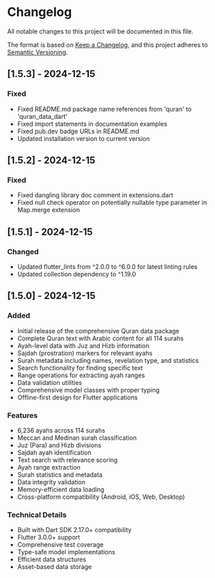 # Changelog

All notable changes to this project will be documented in this file.

The format is based on [Keep a Changelog](https://keepachangelog.com/en/1.0.0/),
and this project adheres to [Semantic Versioning](https://semver.org/spec/v2.0.0.html).

## [1.5.3] - 2024-12-15

### Fixed
- Fixed README.md package name references from 'quran' to 'quran_data_dart'
- Fixed import statements in documentation examples
- Fixed pub.dev badge URLs in README.md
- Updated installation version to current version

## [1.5.2] - 2024-12-15

### Fixed
- Fixed dangling library doc comment in extensions.dart
- Fixed null check operator on potentially nullable type parameter in Map.merge extension

## [1.5.1] - 2024-12-15

### Changed
- Updated flutter_lints from ^2.0.0 to ^6.0.0 for latest linting rules
- Updated collection dependency to ^1.19.0

## [1.5.0] - 2024-12-15

### Added
- Initial release of the comprehensive Quran data package
- Complete Quran text with Arabic content for all 114 surahs
- Ayah-level data with Juz and Hizb information
- Sajdah (prostration) markers for relevant ayahs
- Surah metadata including names, revelation type, and statistics
- Search functionality for finding specific text
- Range operations for extracting ayah ranges
- Data validation utilities
- Comprehensive model classes with proper typing
- Offline-first design for Flutter applications

### Features
- 6,236 ayahs across 114 surahs
- Meccan and Medinan surah classification
- Juz (Para) and Hizb divisions
- Sajdah ayah identification
- Text search with relevance scoring
- Ayah range extraction
- Surah statistics and metadata
- Data integrity validation
- Memory-efficient data loading
- Cross-platform compatibility (Android, iOS, Web, Desktop)

### Technical Details
- Built with Dart SDK 2.17.0+ compatibility
- Flutter 3.0.0+ support
- Comprehensive test coverage
- Type-safe model implementations
- Efficient data structures
- Asset-based data storage